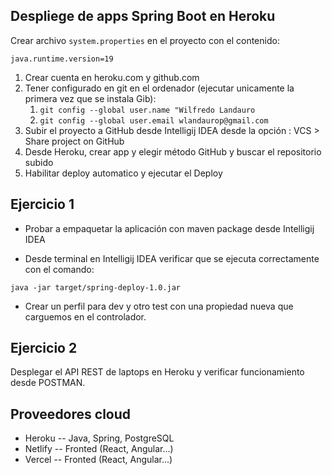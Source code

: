 
## Despliege de apps Spring Boot en Heroku

Crear archivo `system.properties` en el proyecto con el contenido:

```
java.runtime.version=19
```


1. Crear cuenta en heroku.com y github.com 
2. Tener configurado en git en el ordenador (ejecutar unicamente la primera vez que se instala Gib):
   1. `git config --global user.name "Wilfredo Landauro`
   2. `git config --global user.email wlandaurop@gmail.com`
3. Subir el proyecto a GitHub desde Intelligij IDEA desde la opción : VCS > Share project on GitHub
4. Desde Heroku, crear app y elegir método GitHub y  buscar el repositorio subido
5. Habilitar deploy automatico y ejecutar el Deploy

## Ejercicio 1
* Probar a empaquetar la aplicación con maven package desde Intelligij IDEA

* Desde terminal en Intelligij IDEA verificar que se ejecuta correctamente con el comando:

```
java -jar target/spring-deploy-1.0.jar
```

* Crear un perfil para dev y otro test con una propiedad nueva que carguemos en el controlador.

## Ejercicio 2

Desplegar el API REST de laptops en Heroku y verificar funcionamiento desde POSTMAN.

## Proveedores cloud

* Heroku -- Java, Spring, PostgreSQL
* Netlify -- Fronted (React, Angular...)
* Vercel -- Fronted (React, Angular...)